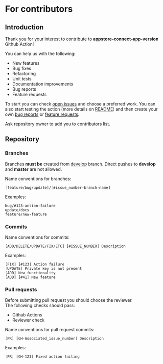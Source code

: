 # For contributors

## Introduction

Thank you for your interest to contribute to **appstore-connect-app-version** Github Action!

You can help us with the following:
- New features
- Bug fixes
- Refactoring
- Unit tests
- Documentation improvements
- Bug reports
- Feature requests

To start you can check [open issues](https://github.com/IlyaLehchylin/educats-xamarin/issues) and 
choose a preferred work. You can also start testing the action 
(more details on [README](../README.md)) and then create your own 
[bug reports](https://github.com/ilyalehchylin/appstore-connect-app-version/issues/new?assignees=ilyalehchylin&labels=bug&template=bug_report.md&title=%5BBug%5D+) 
or [feature requests](https://github.com/ilyalehchylin/appstore-connect-app-version/issues/new?assignees=ilyalehchylin&labels=feature&template=feature_request.md&title=%5BFeature%5D).

Ask repository owner to add you to contributors list.

## Repository

### Branches

Branches **must be** created from [develop](https://github.com/IlyaLehchylin/educats-xamarin/tree/develop) branch. 
Direct pushes to **develop** and **master** are not allowed.

Name conventions for branches:

```
[feature/bug/update]/[#issue_number-branch-name]
```

Examples:

```
bug/#123-action-failure
update/docs
feature/new-feature
```

### Commits

Name conventions for commits:

```
[ADD/DELETE/UPDATE/FIX/ETC] [#ISSUE_NUMBER] Description
```

Examples:

```
[FIX] [#123] Action failure
[UPDATE] Private key is not present
[ADD] New functionality
[ADD] [#41] New feature
```

### Pull requests

Before submitting pull request you should choose the reviewer.  
The following checks should pass:

- Github Actions
- Reviewer check

Name conventions for pull request commits:

```
[PR] [GH-Associated_issue_number] Description
```

Examples:

```
[PR] [GH-123] Fixed action failing
```
